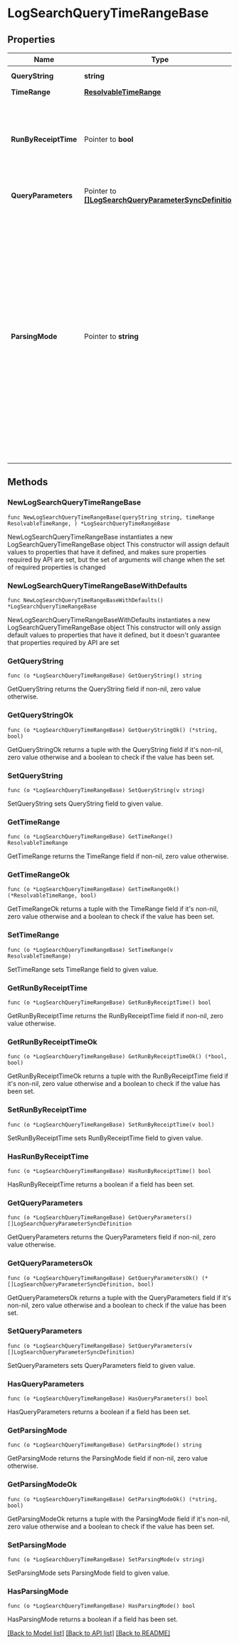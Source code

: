 # LogSearchQueryTimeRangeBase

## Properties

Name | Type | Description | Notes
------------ | ------------- | ------------- | -------------
**QueryString** | **string** | Query to perform. | 
**TimeRange** | [**ResolvableTimeRange**](ResolvableTimeRange.md) |  | 
**RunByReceiptTime** | Pointer to **bool** | This has the value &#x60;true&#x60; if the search is to be run by receipt time and &#x60;false&#x60; if it is to be run by message time. | [optional] [default to false]
**QueryParameters** | Pointer to [**[]LogSearchQueryParameterSyncDefinition**](LogSearchQueryParameterSyncDefinition.md) | Definition of the query parameters. | [optional] 
**ParsingMode** | Pointer to **string** | Define the parsing mode to scan the JSON format log messages. Possible values are:   1. &#x60;AutoParse&#x60;   2. &#x60;Manual&#x60; In AutoParse mode, the system automatically figures out fields to parse based on the search query. While in the Manual mode, no fields are parsed out automatically. For more information see [Dynamic Parsing](https://help.sumologic.com/?cid&#x3D;0011). | [optional] [default to "Manual"]

## Methods

### NewLogSearchQueryTimeRangeBase

`func NewLogSearchQueryTimeRangeBase(queryString string, timeRange ResolvableTimeRange, ) *LogSearchQueryTimeRangeBase`

NewLogSearchQueryTimeRangeBase instantiates a new LogSearchQueryTimeRangeBase object
This constructor will assign default values to properties that have it defined,
and makes sure properties required by API are set, but the set of arguments
will change when the set of required properties is changed

### NewLogSearchQueryTimeRangeBaseWithDefaults

`func NewLogSearchQueryTimeRangeBaseWithDefaults() *LogSearchQueryTimeRangeBase`

NewLogSearchQueryTimeRangeBaseWithDefaults instantiates a new LogSearchQueryTimeRangeBase object
This constructor will only assign default values to properties that have it defined,
but it doesn't guarantee that properties required by API are set

### GetQueryString

`func (o *LogSearchQueryTimeRangeBase) GetQueryString() string`

GetQueryString returns the QueryString field if non-nil, zero value otherwise.

### GetQueryStringOk

`func (o *LogSearchQueryTimeRangeBase) GetQueryStringOk() (*string, bool)`

GetQueryStringOk returns a tuple with the QueryString field if it's non-nil, zero value otherwise
and a boolean to check if the value has been set.

### SetQueryString

`func (o *LogSearchQueryTimeRangeBase) SetQueryString(v string)`

SetQueryString sets QueryString field to given value.


### GetTimeRange

`func (o *LogSearchQueryTimeRangeBase) GetTimeRange() ResolvableTimeRange`

GetTimeRange returns the TimeRange field if non-nil, zero value otherwise.

### GetTimeRangeOk

`func (o *LogSearchQueryTimeRangeBase) GetTimeRangeOk() (*ResolvableTimeRange, bool)`

GetTimeRangeOk returns a tuple with the TimeRange field if it's non-nil, zero value otherwise
and a boolean to check if the value has been set.

### SetTimeRange

`func (o *LogSearchQueryTimeRangeBase) SetTimeRange(v ResolvableTimeRange)`

SetTimeRange sets TimeRange field to given value.


### GetRunByReceiptTime

`func (o *LogSearchQueryTimeRangeBase) GetRunByReceiptTime() bool`

GetRunByReceiptTime returns the RunByReceiptTime field if non-nil, zero value otherwise.

### GetRunByReceiptTimeOk

`func (o *LogSearchQueryTimeRangeBase) GetRunByReceiptTimeOk() (*bool, bool)`

GetRunByReceiptTimeOk returns a tuple with the RunByReceiptTime field if it's non-nil, zero value otherwise
and a boolean to check if the value has been set.

### SetRunByReceiptTime

`func (o *LogSearchQueryTimeRangeBase) SetRunByReceiptTime(v bool)`

SetRunByReceiptTime sets RunByReceiptTime field to given value.

### HasRunByReceiptTime

`func (o *LogSearchQueryTimeRangeBase) HasRunByReceiptTime() bool`

HasRunByReceiptTime returns a boolean if a field has been set.

### GetQueryParameters

`func (o *LogSearchQueryTimeRangeBase) GetQueryParameters() []LogSearchQueryParameterSyncDefinition`

GetQueryParameters returns the QueryParameters field if non-nil, zero value otherwise.

### GetQueryParametersOk

`func (o *LogSearchQueryTimeRangeBase) GetQueryParametersOk() (*[]LogSearchQueryParameterSyncDefinition, bool)`

GetQueryParametersOk returns a tuple with the QueryParameters field if it's non-nil, zero value otherwise
and a boolean to check if the value has been set.

### SetQueryParameters

`func (o *LogSearchQueryTimeRangeBase) SetQueryParameters(v []LogSearchQueryParameterSyncDefinition)`

SetQueryParameters sets QueryParameters field to given value.

### HasQueryParameters

`func (o *LogSearchQueryTimeRangeBase) HasQueryParameters() bool`

HasQueryParameters returns a boolean if a field has been set.

### GetParsingMode

`func (o *LogSearchQueryTimeRangeBase) GetParsingMode() string`

GetParsingMode returns the ParsingMode field if non-nil, zero value otherwise.

### GetParsingModeOk

`func (o *LogSearchQueryTimeRangeBase) GetParsingModeOk() (*string, bool)`

GetParsingModeOk returns a tuple with the ParsingMode field if it's non-nil, zero value otherwise
and a boolean to check if the value has been set.

### SetParsingMode

`func (o *LogSearchQueryTimeRangeBase) SetParsingMode(v string)`

SetParsingMode sets ParsingMode field to given value.

### HasParsingMode

`func (o *LogSearchQueryTimeRangeBase) HasParsingMode() bool`

HasParsingMode returns a boolean if a field has been set.


[[Back to Model list]](../README.md#documentation-for-models) [[Back to API list]](../README.md#documentation-for-api-endpoints) [[Back to README]](../README.md)


